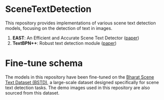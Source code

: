 # SceneTextDetection
This repository provides implementations of various scene text detection models, focusing on the detection of text in images.
1. **EAST**: An Efficient and Accurate Scene Text Detector ([paper](https://arxiv.org/abs/1704.03155))
1. **TextBPN++**: Robust text detection module ([paper](https://arxiv.org/pdf/2205.05320))

# Fine-tune schema
The models in this repository have been fine-tuned on the [Bharat Scene Text Dataset (BSTD)](https://github.com/Bhashini-IITJ/BharatSceneTextDataset), a large-scale dataset designed specifically for scene text detection tasks. The demo images used in this repository are also sourced from this dataset.